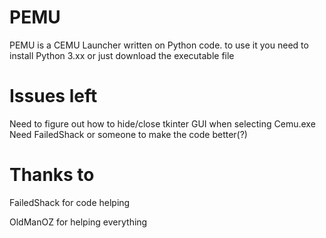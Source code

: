 # PEMU
PEMU is a CEMU Launcher written on Python code.
to use it you need to install Python 3.xx or just download the executable file

# Issues left
Need to figure out how to hide/close tkinter GUI when selecting Cemu.exe
Need FailedShack or someone to make the code better(?)


# Thanks to
FailedShack for code helping

OldManOZ for helping everything
